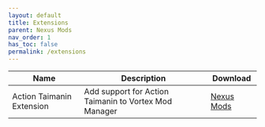 ```yaml
---
layout: default
title: Extensions
parent: Nexus Mods
nav_order: 1
has_toc: false
permalink: /extensions
---
```


| Name | Description | Download |
| --- | --- | --- |
| Action Taimanin Extension | Add support for Action Taimanin to Vortex Mod Manager | [Nexus Mods][mod_id=546] |

[mod_id=546]: https://www.nexusmods.com/site/mods/546